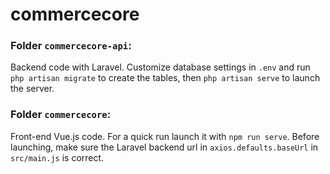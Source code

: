 # commercecore

### Folder `commercecore-api`:
Backend code with Laravel. Customize database settings in `.env` and run `php artisan migrate` to create the tables, then `php artisan serve` to launch the server.

### Folder `commercecore`: 
Front-end Vue.js code. For a quick run launch it with `npm run serve`. 
Before launching, make sure the Laravel backend url in `axios.defaults.baseUrl` in `src/main.js` is correct.
